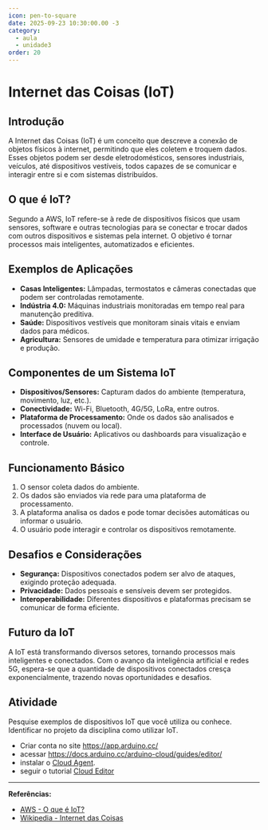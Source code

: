```yaml
---
icon: pen-to-square
date: 2025-09-23 10:30:00.00 -3
category:
  - aula
  - unidade3
order: 20
---
```


# Internet das Coisas (IoT)

## Introdução
A Internet das Coisas (IoT) é um conceito que descreve a conexão de objetos físicos à internet, permitindo que eles coletem e troquem dados. Esses objetos podem ser desde eletrodomésticos, sensores industriais, veículos, até dispositivos vestíveis, todos capazes de se comunicar e interagir entre si e com sistemas distribuídos.

## O que é IoT?
Segundo a AWS, IoT refere-se à rede de dispositivos físicos que usam sensores, software e outras tecnologias para se conectar e trocar dados com outros dispositivos e sistemas pela internet. O objetivo é tornar processos mais inteligentes, automatizados e eficientes.

## Exemplos de Aplicações
- **Casas Inteligentes:** Lâmpadas, termostatos e câmeras conectadas que podem ser controladas remotamente.
- **Indústria 4.0:** Máquinas industriais monitoradas em tempo real para manutenção preditiva.
- **Saúde:** Dispositivos vestíveis que monitoram sinais vitais e enviam dados para médicos.
- **Agricultura:** Sensores de umidade e temperatura para otimizar irrigação e produção.

## Componentes de um Sistema IoT
- **Dispositivos/Sensores:** Capturam dados do ambiente (temperatura, movimento, luz, etc.).
- **Conectividade:** Wi-Fi, Bluetooth, 4G/5G, LoRa, entre outros.
- **Plataforma de Processamento:** Onde os dados são analisados e processados (nuvem ou local).
- **Interface de Usuário:** Aplicativos ou dashboards para visualização e controle.

## Funcionamento Básico
1. O sensor coleta dados do ambiente.
2. Os dados são enviados via rede para uma plataforma de processamento.
3. A plataforma analisa os dados e pode tomar decisões automáticas ou informar o usuário.
4. O usuário pode interagir e controlar os dispositivos remotamente.

## Desafios e Considerações
- **Segurança:** Dispositivos conectados podem ser alvo de ataques, exigindo proteção adequada.
- **Privacidade:** Dados pessoais e sensíveis devem ser protegidos.
- **Interoperabilidade:** Diferentes dispositivos e plataformas precisam se comunicar de forma eficiente.

## Futuro da IoT
A IoT está transformando diversos setores, tornando processos mais inteligentes e conectados. Com o avanço da inteligência artificial e redes 5G, espera-se que a quantidade de dispositivos conectados cresça exponencialmente, trazendo novas oportunidades e desafios.

## Atividade
Pesquise exemplos de dispositivos IoT que você utiliza ou conhece. Identificar no projeto da 
disciplina como utilizar IoT.

- Criar conta no site https://app.arduino.cc/
- acessar https://docs.arduino.cc/arduino-cloud/guides/editor/
- instalar o [Cloud Agent](https://cloud.arduino.cc/download-agent/).
- seguir o tutorial [Cloud Editor](https://docs.arduino.cc/arduino-cloud/guides/editor/)

---

**Referências:**
- [AWS - O que é IoT?](https://aws.amazon.com/pt/what-is/iot/)
- [Wikipedia - Internet das Coisas](https://pt.wikipedia.org/wiki/Internet_das_coisas)
